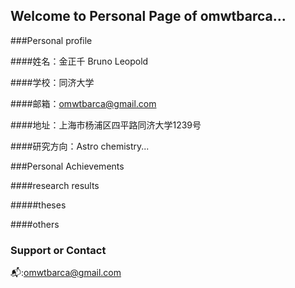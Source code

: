 ## Welcome to Personal Page of omwtbarca...

###Personal profile

####姓名：金正千     Bruno Leopold

####学校：同济大学

####邮箱：omwtbarca@gmail.com

####地址：上海市杨浦区四平路同济大学1239号

####研究方向：Astro chemistry...  

###Personal Achievements

####research results

#####theses

####others




### Support or Contact
📬:omwtbarca@gmail.com

